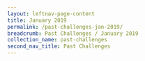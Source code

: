```yaml
---
layout: leftnav-page-content
title: January 2019
permalink: /past-challenges-jan-2019/
breadcrumb: Past Challenges / January 2019
collection_name: past-challenges
second_nav_title: Past Challenges
---
```

